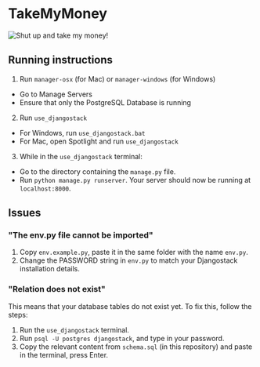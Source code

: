 # TakeMyMoney
![Shut up and take my money!](http://vignette2.wikia.nocookie.net/walkingdead/images/3/3f/Shut-up-and-take-my-money.jpg/revision/latest/scale-to-width-down/1280?cb=20140829235648)

## Running instructions
1. Run `manager-osx` (for Mac) or `manager-windows` (for Windows)
 * Go to Manage Servers
 * Ensure that only the PostgreSQL Database is running
2. Run `use_djangostack`
 * For Windows, run `use_djangostack.bat`
 * For Mac, open Spotlight and run `use_djangostack`
3. While in the `use_djangostack` terminal:
 * Go to the directory containing the `manage.py` file.
 * Run `python manage.py runserver`. Your server should now be running at `localhost:8000`.

## Issues
### "The env.py file cannot be imported"

1. Copy `env.example.py`, paste it in the same folder with the name `env.py`.
2. Change the PASSWORD string in `env.py` to match your Djangostack installation details.

### "Relation does not exist"

This means that your database tables do not exist yet. To fix this, follow the steps:

1. Run the `use_djangostack` terminal.
2. Run `psql -U postgres djangostack`, and type in your password.
3. Copy the relevant content from `schema.sql` (in this repository) and paste in the terminal, press Enter.
